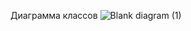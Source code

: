 Диаграмма классов
![Blank diagram (1)](https://github.com/user-attachments/assets/5182c716-07a0-4049-8878-e817aebf285a)
